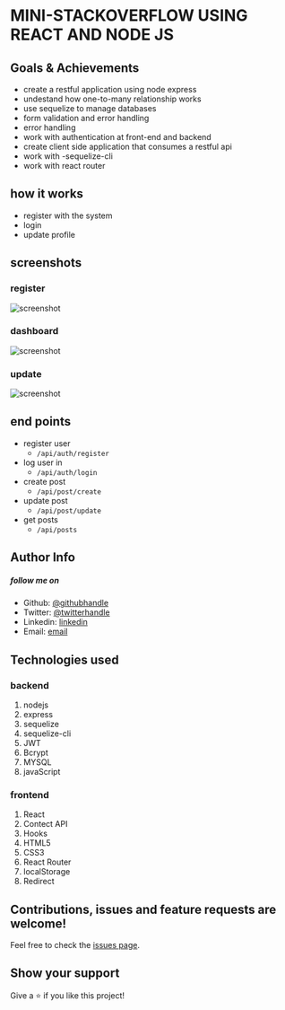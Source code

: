 # MINI-STACKOVERFLOW USING REACT AND NODE JS

## Goals & Achievements

- create a restful application using node express
- undestand how one-to-many relationship works
- use sequelize to manage databases
- form validation and error handling
- error handling
- work with authentication at front-end and backend
- create client side application that consumes a restful api
- work with -sequelize-cli
- work with react router

## how it works

- register with the system
- login
- update profile

## screenshots

### register

![screenshot](screenshots/register.png)

### dashboard

![screenshot](screenshots/dashboard.png)

### update

![screenshot](screenshots/update.png)

## end points

- register user
  - `/api/auth/register`
- log user in
  - `/api/auth/login`
- create post
  - `/api/post/create`
- update post
  - `/api/post/update`
- get posts
  - `/api/posts`

## Author Info

##### follow me on

- Github: [@githubhandle](https://github.com/chirchir12)
- Twitter: [@twitterhandle](https://twitter.com/shadochir)
- Linkedin: [linkedin](https://www.linkedin.com/in/emmanuel-chirchir/)
- Email: [email](chirchir7370@gmail.com)

## Technologies used

### backend

1. nodejs
2. express
3. sequelize
4. sequelize-cli
5. JWT
6. Bcrypt
7. MYSQL
8. javaScript

### frontend

1. React
2. Contect API
3. Hooks
4. HTML5
5. CSS3
6. React Router
7. localStorage
8. Redirect

## Contributions, issues and feature requests are welcome!

Feel free to check the [issues page](issues/).

## Show your support

Give a ⭐️ if you like this project!
